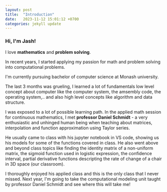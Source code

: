 ```yaml
---
layout: post
title:  "Introduction"
date:   2023-11-12 15:01:12 +0700
categories: jekyll update
---
```


### Hi, I'm Jash!

I love **mathematics** and **problem solving**.

In recent years, I started applying my passion for math and problem solving into computational problems.

I'm currently pursuing bachelor of computer science at Monash university.

The last 3 months was grueling, I learned a lot of fundamentals low level concept about computer like the computer system, the amsembly code, the operating system,.. and also high level concepts like algorithm and data structure. 

I was exposed to a lot of possible learning path. In the applied math session for continuous mathematics, I met **professor Daniel Schmidt** - a very enthusiastic and unhinged human being when teaching about matrices, interpolation and function approximation using Taylor series. 

He usually came to class with his jupyter notebook in VS code, showing us his models for some of the functions covered in class. He also went above and beyond class topics like finding the identity matrix of a non-uniform matrix, the sigmoid function used in logistic expression, the confidence interval, partial derivative functions descripting the rate of change of a chair in 3D space (our classroom). 

I thoroughly enjoyed his applied class and this is the only class that I never missed. Next year, I'm going to take the computational modeling unit taught by professor Daniel Schmidt and see where this will take me!
